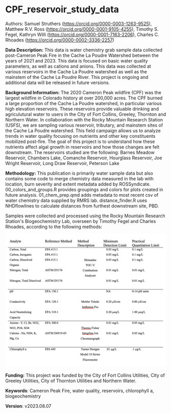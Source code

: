 # CPF_reservoir_study_data

Authors: Samuel Struthers (<https://orcid.org/0000-0003-1263-9525>), Matthew R.V. Ross (<https://orcid.org/0000-0001-9105-4255>), Timothy S. Fegel, Kathryn Willi (<https://orcid.org/0000-0001-7163-2206>), Charles C. Rhoades (<https://orcid.org/0000-0002-3336-2257>)

**Data Description:** This data is water chemistry grab sample data collected post-Cameron Peak Fire in the Cache La Poudre Watershed between the years of 2021 and 2023. This data is focused on basic water quality parameters, as well as cations and anions. This data was collected at various reservoirs in the Cache La Poudre watershed as well as the mainstem of the Cache La Poudre River. This project is ongoing and additional data will be released i![]()n future versions.

**Background Information:** The 2020 Cameron Peak wildfire (CPF) was the largest wildfire in Colorado history at over 200,000 acres. The CPF burned a large proportion of the Cache La Poudre watershed, in particular various high elevation reservoirs. These reservoirs provide valuable drinking and agriculutural water to users in the City of Fort Collins, Greeley, Thornton and Northern Water. In collaboration with the Rocky Mountain Research Station (USFS), we are sampling various reservoir, tributary, and mainstem sites of the Cache La Poudre watershed. This field campaign allows us to analyze trends in water quality focusing on nutrients and other key constituents mobilized post-fire. The goal of this project is to understand how these nutrients affect algal growth in reservoirs and how those changes are felt downstream. The reservoirs studied are the following: Barnes Meadow Reservoir, Chambers Lake, Comanche Reservoir, Hourglass Reservoir, Joe Wright Reservoir, Long Draw Reservoir, Peterson Lake

**Methodology:** This publication is primarily water sample data but also contains some code to merge chemistry data measured in the lab with location, burn severity and extent metadata added by ROSSyndicate. 00_colors_and_groups.R provides groupings and colors for plots created in future analysis. 01_chem_prep.qmd adds metadata to most recent csv of water chemistry data supplied by RMRS lab. distance_finder.R uses NHDflowlines to calculate distances from furthest downstream site, PBD.

Samples were collected and processed using the Rocky Mountain Research Station's Biogeochemistry Lab, overseen by Timothy Fegel and Charles Rhoades, according to the following methods:

![List of parameters sampled and analytical methods used during the course of this study (adapted from the USFS Rocky Mountain Research Station's 2020 Quality Assurance Procedure Plan](images/rmrs_procedures.png)

**Funding:** This project was funded by the City of Fort Collins Utilities, City of Greeley Utilities, City of Thornton Utilities and Northern Water.

**Keywords**: Cameron Peak Fire, water quality, reservoirs, chlorophyll a, biogeochemistry

**Version**: v2023.08.07
